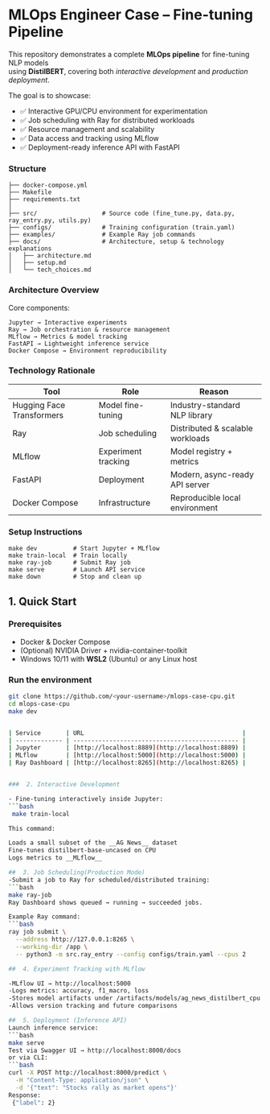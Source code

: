 #  MLOps Engineer Case – Fine-tuning Pipeline 

This repository demonstrates a complete **MLOps pipeline** for fine-tuning NLP models  
using **DistilBERT**, covering both *interactive development* and *production deployment*.

The goal is to showcase:
- ✅ Interactive GPU/CPU environment for experimentation  
- ✅ Job scheduling with Ray for distributed workloads  
- ✅ Resource management and scalability  
- ✅ Data access and tracking using MLflow  
- ✅ Deployment-ready inference API with FastAPI


### Structure

```├── README.md
├── docker-compose.yml
├── Makefile
├── requirements.txt
│
├── src/                  # Source code (fine_tune.py, data.py, ray_entry.py, utils.py)
├── configs/              # Training configuration (train.yaml)
├── examples/             # Example Ray job commands
├── docs/                 # Architecture, setup & technology explanations
│   ├── architecture.md
│   ├── setup.md
│   └── tech_choices.md

```

### Architecture Overview

Core components:
```
Jupyter → Interactive experiments
Ray → Job orchestration & resource management
MLflow → Metrics & model tracking
FastAPI → Lightweight inference service
Docker Compose → Environment reproducibility
```

### Technology Rationale

| Tool                      | Role                | Reason                           |
| ------------------------- | ------------------- | -------------------------------- |
| Hugging Face Transformers | Model fine-tuning   | Industry-standard NLP library    |
| Ray                       | Job scheduling      | Distributed & scalable workloads |
| MLflow                    | Experiment tracking | Model registry + metrics         |
| FastAPI                   | Deployment          | Modern, async-ready API server   |
| Docker Compose            | Infrastructure      | Reproducible local environment   |


### Setup Instructions
```
make dev          # Start Jupyter + MLflow
make train-local  # Train locally
make ray-job      # Submit Ray job
make serve        # Launch API service
make down         # Stop and clean up

```

##  1. Quick Start

###  Prerequisites
- Docker & Docker Compose  
- (Optional) NVIDIA Driver + nvidia-container-toolkit  
- Windows 10/11 with **WSL2** (Ubuntu) or any Linux host

###  Run the environment
```bash
git clone https://github.com/<your-username>/mlops-case-cpu.git
cd mlops-case-cpu
make dev


| Service       | URL                                            |
| ------------- | ---------------------------------------------- |
| Jupyter       | [http://localhost:8889](http://localhost:8889) |
| MLflow        | [http://localhost:5000](http://localhost:5000) |
| Ray Dashboard | [http://localhost:8265](http://localhost:8265) |


###  2. Interactive Development

- Fine-tuning interactively inside Jupyter:
```bash
 make train-local

This command:

Loads a small subset of the __AG News__ dataset
Fine-tunes distilbert-base-uncased on CPU
Logs metrics to __MLflow__

##  3. Job Scheduling(Production Mode)
-Submit a job to Ray for scheduled/distributed training:
```bash
make ray-job
Ray Dashboard shows queued → running → succeeded jobs.

Example Ray command:
```bash
ray job submit \
  --address http://127.0.0.1:8265 \
  --working-dir /app \
  -- python3 -m src.ray_entry --config configs/train.yaml --cpus 2

##  4. Experiment Tracking with MLflow

-MLflow UI → http://localhost:5000
-Logs metrics: accuracy, f1_macro, loss
-Stores model artifacts under /artifacts/models/ag_news_distilbert_cpu
-Allows version tracking and future comparisons

##  5. Deployment (Inference API)
Launch inference service:
```bash
make serve
Test via Swagger UI → http://localhost:8000/docs
or via CLI:
```bash
curl -X POST http://localhost:8000/predict \
  -H "Content-Type: application/json" \
  -d '{"text": "Stocks rally as market opens"}'
Response:
 {"label": 2}


